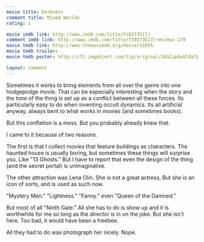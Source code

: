 ```yaml
---
movie title: Darkness
comment title: Mixed Worlds
rating: 1

movie imdb link: http://www.imdb.com/title/tt0273517/
comment imdb link: http://www.imdb.com/title/tt0273517/reviews-279
movie tmdb link: http://www.themoviedb.org/movie/11056
movie tmdb trailer: 
movie tmdb poster: http://cf2.imgobject.com/t/p/original/28iCupbwVl9aTpDJQT8S030QSer.jpg

layout: comment
---
```


Sometimes it works to bring elements from all over the genre into one hodgepodge movie. That can be especially interesting when the story and the tone of the thing is set up as a conflict between all these forces. Its particularly easy to do when inventing occult dynamics. Its all artificial anyway, always bent to what works in movies (and sometimes books).

But this conflation is a mess. But you probably already knew that.

I came to it because of two reasons. 

The first is that I collect movies that feature buildings as characters. The haunted house is usually boring, but sometimes these things will surprise you. Like "13 Ghosts." But I have to report that even the design of the thing (and the secret portal) is unimaginative.

The other attraction was Lena Olin. She is not a great actress, But she is an icon of sorts, and is used as such now.

"Mystery Men." "Lightness." "Fanny." even "Queen of the Damned."

But most of all "Ninth Gate." All she has to do is show up and it is worthwhile for me so long as the director is in on the joke. But she isn't here. Too bad, it would have been a freebee.

All they had to do was photograph her nicely. Nope.